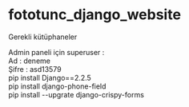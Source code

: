 # fototunc_django_website
Gerekli kütüphaneler

Admin paneli için superuser : <br> Ad : deneme <br> Şifre : asd13579 <br>
pip install Django==2.2.5 <br>
pip install django-phone-field <br>
pip install --upgrate django-crispy-forms
